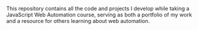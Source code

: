This repository contains all the code and projects I develop while taking a JavaScript Web Automation course, serving as both a portfolio of my work and a resource for others learning about web automation.
